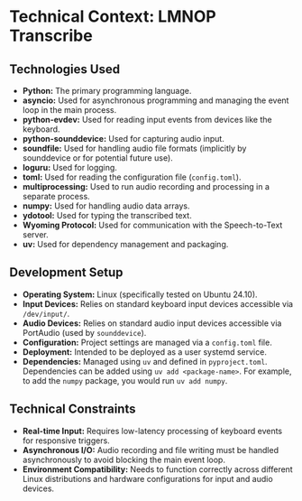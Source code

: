 # Technical Context: LMNOP Transcribe

## Technologies Used

-   **Python:** The primary programming language.
-   **asyncio:** Used for asynchronous programming and managing the event loop in the main process.
-   **python-evdev:** Used for reading input events from devices like the keyboard.
-   **python-sounddevice:** Used for capturing audio input.
-   **soundfile:** Used for handling audio file formats (implicitly by sounddevice or for potential future use).
-   **loguru:** Used for logging.
-   **toml:** Used for reading the configuration file (`config.toml`).
-   **multiprocessing:** Used to run audio recording and processing in a separate process.
-   **numpy:** Used for handling audio data arrays.
-   **ydotool:** Used for typing the transcribed text.
-   **Wyoming Protocol:** Used for communication with the Speech-to-Text server.
-   **uv:** Used for dependency management and packaging.

## Development Setup

-   **Operating System:** Linux (specifically tested on Ubuntu 24.10).
-   **Input Devices:** Relies on standard keyboard input devices accessible via `/dev/input/`.
-   **Audio Devices:** Relies on standard audio input devices accessible via PortAudio (used by `sounddevice`).
-   **Configuration:** Project settings are managed via a `config.toml` file.
-   **Deployment:** Intended to be deployed as a user systemd service.
-   **Dependencies:** Managed using `uv` and defined in `pyproject.toml`. Dependencies can be added using `uv add <package-name>`. For example, to add the `numpy` package, you would run `uv add numpy`.

## Technical Constraints

-   **Real-time Input:** Requires low-latency processing of keyboard events for responsive triggers.
-   **Asynchronous I/O:** Audio recording and file writing must be handled asynchronously to avoid blocking the main event loop.
-   **Environment Compatibility:** Needs to function correctly across different Linux distributions and hardware configurations for input and audio devices.
